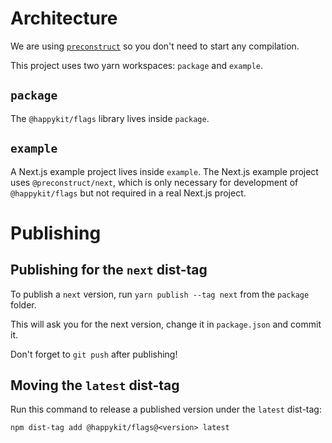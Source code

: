 # Architecture

We are using [`preconstruct`](https://preconstruct.tools/) so you don't need to start any compilation.

This project uses two yarn workspaces: `package` and `example`.

## `package`

The `@happykit/flags` library lives inside `package`.

## `example`

A Next.js example project lives inside `example`. The Next.js example project uses `@preconstruct/next`, which is only necessary for development of `@happykit/flags` but not required in a real Next.js project.

# Publishing

## Publishing for the `next` dist-tag

To publish a `next` version, run `yarn publish --tag next` from the `package` folder.

This will ask you for the next version, change it in `package.json` and commit it.

Don't forget to `git push` after publishing!

## Moving the `latest` dist-tag

Run this command to release  a published version under the `latest` dist-tag:

```
npm dist-tag add @happykit/flags@<version> latest
```
